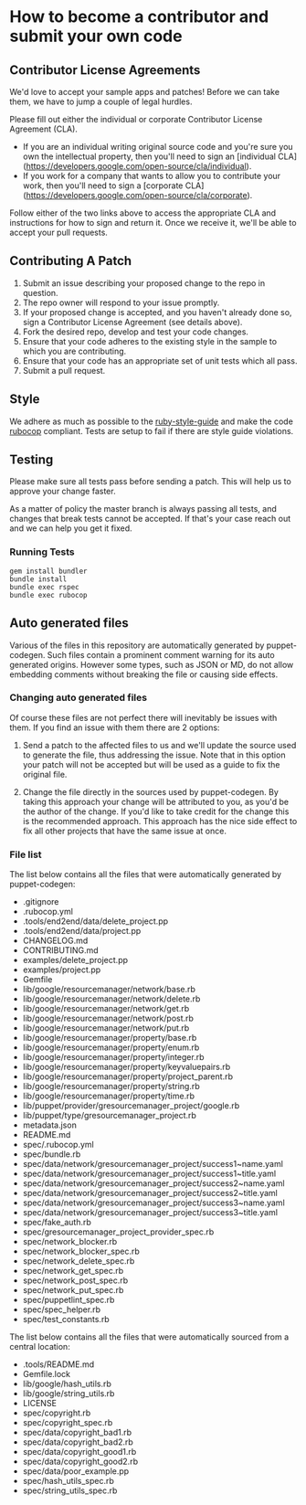 # How to become a contributor and submit your own code

## Contributor License Agreements

We'd love to accept your sample apps and patches! Before we can take them, we
have to jump a couple of legal hurdles.

Please fill out either the individual or corporate Contributor License
Agreement (CLA).

  * If you are an individual writing original source code and you're sure you
    own the intellectual property, then you'll need to sign an [individual CLA]
    (https://developers.google.com/open-source/cla/individual).
  * If you work for a company that wants to allow you to contribute your work,
    then you'll need to sign a [corporate CLA]
    (https://developers.google.com/open-source/cla/corporate).

Follow either of the two links above to access the appropriate CLA and
instructions for how to sign and return it. Once we receive it, we'll
be able to accept your pull requests.

## Contributing A Patch

1. Submit an issue describing your proposed change to the repo in question.
1. The repo owner will respond to your issue promptly.
1. If your proposed change is accepted, and you haven't already done so, sign a
   Contributor License Agreement (see details above).
1. Fork the desired repo, develop and test your code changes.
1. Ensure that your code adheres to the existing style in the sample to which
   you are contributing.
1. Ensure that your code has an appropriate set of unit tests which all pass.
1. Submit a pull request.

## Style

We adhere as much as possible to the [ruby-style-guide][] and make the code
[rubocop][] compliant. Tests are setup to fail if there are style guide
violations.

## Testing

Please make sure all tests pass before sending a patch. This will help us to
approve your change faster.

As a matter of policy the master branch is always passing all tests, and changes
that break tests cannot be accepted. If that's your case reach out and we can
help you get it fixed.

### Running Tests

```
gem install bundler
bundle install
bundle exec rspec
bundle exec rubocop
```

## Auto generated files

Various of the files in this repository are automatically generated by
puppet-codegen. Such files contain a prominent comment warning for its
auto generated origins. However some types, such as JSON or MD, do not allow
embedding comments without breaking the file or causing side effects.

### Changing auto generated files

Of course these files are not perfect there will inevitably be issues with them.
If you find an issue with them there are 2 options:

1. Send a patch to the affected files to us and we'll update the source used to
   generate the file, thus addressing the issue. Note that in this option your
   patch will not be accepted but will be used as a guide to fix the original
   file.

2. Change the file directly in the sources used by puppet-codegen. By taking
   this approach your change will be attributed to you, as you'd be the author
   of the change. If you'd like to take credit for the change this is the
   recommended approach. This approach has the nice side effect to fix all other
   projects that have the same issue at once.

### File list

The list below contains all the files that were automatically generated by
puppet-codegen:

  * .gitignore
  * .rubocop.yml
  * .tools/end2end/data/delete_project.pp
  * .tools/end2end/data/project.pp
  * CHANGELOG.md
  * CONTRIBUTING.md
  * examples/delete_project.pp
  * examples/project.pp
  * Gemfile
  * lib/google/resourcemanager/network/base.rb
  * lib/google/resourcemanager/network/delete.rb
  * lib/google/resourcemanager/network/get.rb
  * lib/google/resourcemanager/network/post.rb
  * lib/google/resourcemanager/network/put.rb
  * lib/google/resourcemanager/property/base.rb
  * lib/google/resourcemanager/property/enum.rb
  * lib/google/resourcemanager/property/integer.rb
  * lib/google/resourcemanager/property/keyvaluepairs.rb
  * lib/google/resourcemanager/property/project_parent.rb
  * lib/google/resourcemanager/property/string.rb
  * lib/google/resourcemanager/property/time.rb
  * lib/puppet/provider/gresourcemanager_project/google.rb
  * lib/puppet/type/gresourcemanager_project.rb
  * metadata.json
  * README.md
  * spec/.rubocop.yml
  * spec/bundle.rb
  * spec/data/network/gresourcemanager_project/success1~name.yaml
  * spec/data/network/gresourcemanager_project/success1~title.yaml
  * spec/data/network/gresourcemanager_project/success2~name.yaml
  * spec/data/network/gresourcemanager_project/success2~title.yaml
  * spec/data/network/gresourcemanager_project/success3~name.yaml
  * spec/data/network/gresourcemanager_project/success3~title.yaml
  * spec/fake_auth.rb
  * spec/gresourcemanager_project_provider_spec.rb
  * spec/network_blocker.rb
  * spec/network_blocker_spec.rb
  * spec/network_delete_spec.rb
  * spec/network_get_spec.rb
  * spec/network_post_spec.rb
  * spec/network_put_spec.rb
  * spec/puppetlint_spec.rb
  * spec/spec_helper.rb
  * spec/test_constants.rb

The list below contains all the files that were automatically sourced from a
central location:

  * .tools/README.md
  * Gemfile.lock
  * lib/google/hash_utils.rb
  * lib/google/string_utils.rb
  * LICENSE
  * spec/copyright.rb
  * spec/copyright_spec.rb
  * spec/data/copyright_bad1.rb
  * spec/data/copyright_bad2.rb
  * spec/data/copyright_good1.rb
  * spec/data/copyright_good2.rb
  * spec/data/poor_example.pp
  * spec/hash_utils_spec.rb
  * spec/string_utils_spec.rb

[ruby-style-guide]: https://github.com/bbatsov/ruby-style-guide
[rubocop]: https://rubocop.readthedocs.io/en/latest/
